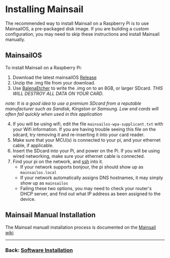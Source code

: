 # Installing Mainsail

The recommended way to install Mainsail on a Raspberry Pi is to use MainsailOS, a pre-packaged disk image.  If you are building a custom configuration, you may need to skip these instructions and install Mainsail manually.

## MainsailOS

To install Mainsail on a Raspberry Pi:
1. Download the latest mainsailOS  [Release](https://github.com/raymondh2/MainsailOS/releases)
2. Unzip the .img file from your download.
3. Use [BalenaEtcher](https://www.balena.io/etcher/) to write the .img on to an 8GB, or larger SDcard.  *THIS WILL DESTROY ALL DATA ON YOUR CARD*.

_note: It is a good idea to use a premium SDcard from a reputable manufacturer such as Sandisk, Kingston or Samsung. Low end cards will often fail quickly when used in this application_

4. If you will be using wifi, edit the file `mainsailos-wpa-supplicant.txt` with your Wifi information. If you are having trouble seeing this file on the sdcard, try removing it and re-inserting it into your card reader.
5. Make sure that your MCU(s) is connected to your pi, and your ethernet cable, if applicable.
5. Insert the SDcard into your Pi, and power on the Pi.  If you will be using wired networking, make sure your ethernet cable is connected.  
6. Find your pi on the network, and [ssh](ssh.md) into it.
    * If your network supports bonjour, the pi should show up as `mainsailos.local`
    * If your network automatically assigns DNS hostnames, it may simply show up as `mainsailos`
    * Failing these two options, you may need to check your router's DHCP server, and find out what IP address as been assigned to the device.

## Mainsail Manual Installation

The Mainsail manuall installation process is documented on the [Mainsail wiki](https://meteyou.github.io/mainsail/setup/)

---
### Back: [Software Installation](./README.md)
